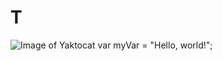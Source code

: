 # T
![Image of Yaktocat](https://octodex.github.com/images/yaktocat.png)
var myVar = "Hello, world!";

